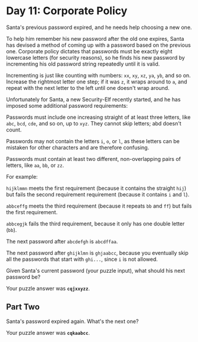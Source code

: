 # Day 11: Corporate Policy 

Santa's previous password expired, and he needs help choosing a new one.

To help him remember his new password after the old one expires, Santa
has devised a method of coming up with a password based on the
previous one. Corporate policy dictates that passwords must be exactly
eight lowercase letters (for security reasons), so he finds his new
password by incrementing his old password string repeatedly until it
is valid.

Incrementing is just like counting with numbers: `xx`, `xy`, `xz`, `ya`, `yb`,
and so on. Increase the rightmost letter one step; if it was `z`, it
wraps around to `a`, and repeat with the next letter to the left until
one doesn't wrap around.

Unfortunately for Santa, a new Security-Elf recently started, and he
has imposed some additional password requirements:

Passwords must include one increasing straight of at least three
letters, like `abc`, `bcd`, `cde`, and so on, up to `xyz`. They cannot skip
letters; abd doesn't count.

Passwords may not contain the letters `i`, `o`, or `l`, as these letters can
be mistaken for other characters and are therefore confusing.

Passwords must contain at least two different, non-overlapping pairs
of letters, like `aa`, `bb`, or `zz`.

For example:


`hijklmmn` meets the first requirement (because it contains the
straight `hij`) but fails the second requirement requirement (because
it contains `i` and `l`).

`abbceffg` meets the third requirement (because it repeats `bb` and `ff`)
but fails the first requirement.

`abbcegjk` fails the third requirement, because it only has one double letter (`bb`).

The next password after `abcdefgh` is `abcdffaa`.

The next password after `ghijklmn` is `ghjaabcc`, because you
eventually skip all the passwords that start with `ghi...`, since `i` is
not allowed.

Given Santa's current password (your puzzle input), what should his next password be?

Your puzzle answer was **`cqjxxyzz`**.

## Part Two

Santa's password expired again. What's the next one?

Your puzzle answer was **`cqkaabcc`**.